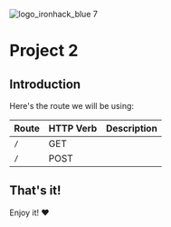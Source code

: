 ![logo_ironhack_blue 7](https://user-images.githubusercontent.com/23629340/40541063-a07a0a8a-601a-11e8-91b5-2f13e4e6b441.png)

# Project 2


## Introduction


Here's the route we will be using:

|   Route   | HTTP Verb |   Description   |
|-----------|-----------|-----------------|
| `/` |    GET    |  |
| `/` |    POST    |  |






## That's it!

Enjoy it! :heart:
